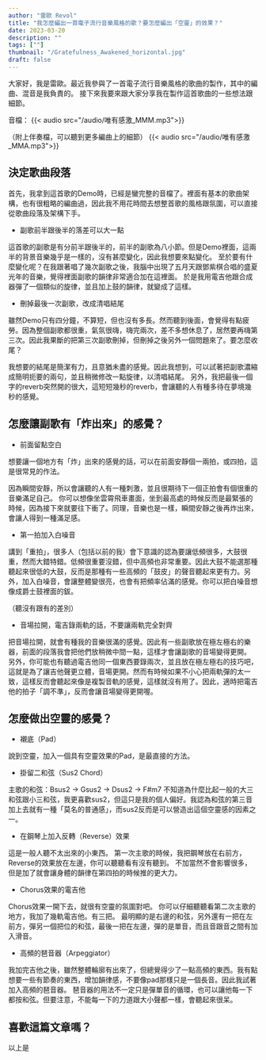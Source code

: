 ```yaml
---
author: "雷歐 Revol"
title: "我怎麼編出一首電子流行音樂風格的歌？要怎麼編出「空靈」的效果？"
date: 2023-03-20
description: "" 
tags: [""]
thumbnail: "/Gratefulness_Awakened_horizontal.jpg"
draft: false
---
```


大家好，我是雷歐。最近我參與了一首電子流行音樂風格的歌曲的製作，其中的編曲、混音是我負責的。
接下來我要來跟大家分享我在製作這首歌曲的一些想法跟細節。

<!-- {{< youtube hq4UFd4JsDQ >}} -->

音檔： 
{{< audio src="/audio/唯有感激_MMM.mp3">}}

（附上伴奏檔，可以聽到更多編曲上的細節）
{{< audio src="/audio/唯有感激_MMA.mp3">}}

## 決定歌曲段落

首先，我拿到這首歌的Demo時，已經是蠻完整的音檔了。裡面有基本的歌曲架構，也有很粗略的編曲過，因此我不用花時間去想整首歌的風格跟氛圍，可以直接從歌曲段落及架構下手。

* 副歌前半跟後半的落差可以大一點

這首歌的副歌是有分前半跟後半的，前半的副歌為八小節。但是Demo裡面，這兩半的背景音樂幾乎是一樣的，沒有甚麼變化，因此我想要來點變化。
至於要有什麼變化呢？在我跟著唱了幾次副歌之後，我腦中出現了五月天跟鄧紫棋合唱的盛夏光年的音樂，覺得裡面副歌的韻律非常適合加在這裡面。
於是我用電吉他跟合成器彈了一個類似的旋律，並且加上鼓的韻律，就變成了這樣。


* 刪掉最後一次副歌，改成清唱結尾

雖然Demo只有四分鐘，不算短，但也沒有多長。然而聽到後面，會覺得有點疲勞。因為整個副歌都很重，氣氛很嗨，嗨完兩次，差不多想休息了，居然要再嗨第三次。因此我果斷的把第三次副歌刪掉，但刪掉之後另外一個問題來了。要怎麼收尾？

我想要的結尾是簡潔有力，且意猶未盡的感覺。因此我想到，可以試著把副歌濃縮成簡明扼要的兩句，並且稍微修改一點旋律，以清唱結尾。
另外，我把最後一個字的reverb突然開的很大，這短短幾秒的reverb，會讓聽的人有種多待在夢境幾秒的感覺。


## 怎麼讓副歌有「炸出來」的感覺？

* 前面留點空白

想要讓一個地方有「炸」出來的感覺的話，可以在前面安靜個一兩拍，或四拍，這是很常見的作法。

因為瞬間安靜，所以會讓聽的人有一種刺激，並且很期待下一個正拍會有個很重的音樂滿足自己。
你可以想像坐雲霄飛車畫面，坐到最高處的時候反而是最緊張的時候，因為接下來就要往下衝了。同理，音樂也是一樣，瞬間安靜之後再炸出來，會讓人得到一種滿足感。


* 第一拍加入白噪音

講到「重拍」，很多人（包括以前的我）會下意識的認為要讓低頻很多，大鼓很重，然而大錯特錯。低頻很重要沒錯，但中高頻也非常重要。因此大鼓不能選那種聽起來很低的大鼓，反而是那種有一些高頻的「鼓皮」的聲音聽起來更有力。另外，加入白噪音，會讓整體變很亮，也會有把頻率佔滿的感覺。你可以把白噪音想像成爵士鼓裡面的鈸。

（聽沒有跟有的差別）


* 音場拉開，電吉錄兩軌的話，不要讓兩軌完全對齊

把音場拉開，就會有種我的音樂很滿的感覺。因此有一些副歌放在極左極右的樂器，前面的段落我會把他們放稍微中間一點，這樣才會讓副歌的音場變得更開。
另外，你可能也有聽過電吉他同一個東西要錄兩次，並且放在極左極右的技巧吧，這就是為了讓吉他聲更立體，音場更開。然而有時候如果不小心把兩軌彈的太一致，這樣反而會聽起來像是複製音軌的感覺，這樣就沒有用了。因此，適時把電吉他的拍子「調不準」，反而會讓音場變得更開喔。




## 怎麼做出空靈的感覺？

* 襯底（Pad）

說到空靈，加入一個具有空靈效果的Pad，是最直接的方法。

* 掛留二和弦（Sus2 Chord）

主歌的和弦：Bsus2 → Gsus2 → Dsus2 → F#m7
不知道為什麼比起一般的大三和弦跟小三和弦，我更喜歡sus2，但這只是我的個人偏好。我認為和弦的第三音加上去就有一種「莫名的普通感」，而sus2反而是可以營造出這個空靈感的因素之一。

* 在鋼琴上加入反轉（Reverse）效果

這是一般人聽不太出來的小東西。
第一次主歌的時候，我把鋼琴放在右前方，Reverse的效果放在左邊，你可以聽聽看有沒有聽到。
不加當然不會影響很多，但是加了就會讓身體的韻律在第四拍的時候推的更大力。


* Chorus效果的電吉他

Chorus效果一開下去，就很有空靈的氛圍對吧。
你可以仔細聽聽看第二次主歌的地方，我加了幾軌電吉他。有三把。
最明顯的是右邊的和弦，另外還有一把在左前方，彈另一個把位的和弦，最後一把在左邊，彈的是單音，而且音跟音之間有加入滑音。


* 高頻的琶音器（Arpeggiator）

我加完吉他之後，雖然整體輪廓有出來了，但總覺得少了一點高頻的東西。我有點想要一些有節奏的東西，增加韻律感，不要像pad那樣只是一個長音。因此我試著加入高頻的琶音器。
琶音器的用法不一定只是彈單音的循環，也可以讓他每一下都按和弦。但要注意，不能每一下的力道跟大小聲都一樣，會聽起來很呆。



## 喜歡這篇文章嗎？

以上是